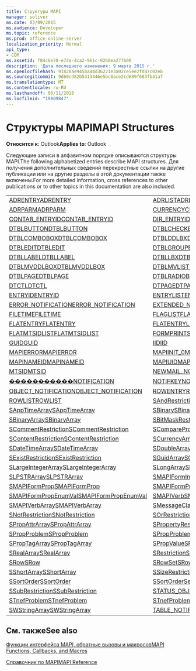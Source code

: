 ```yaml
---
title: Структуры MAPI
manager: soliver
ms.date: 03/09/2015
ms.audience: Developer
ms.topic: reference
ms.prod: office-online-server
localization_priority: Normal
api_type:
- COM
ms.assetid: f84c6e70-e74e-4ca2-961c-0260ea277b00
description: 'Дата последнего изменения: 9 марта 2015 г.'
ms.openlocfilehash: 91820ae945ba44d36221e3a92ce5ee2fd47c02eb
ms.sourcegitcommit: 9d60cd82b5413446e5bc8ace2cd689f683fb41a7
ms.translationtype: MT
ms.contentlocale: ru-RU
ms.lasthandoff: 06/11/2018
ms.locfileid: "19809847"
---
```

# <a name="mapi-structures"></a><span data-ttu-id="babb4-103">Структуры MAPI</span><span class="sxs-lookup"><span data-stu-id="babb4-103">MAPI Structures</span></span>

  
  
<span data-ttu-id="babb4-104">**Относится к**: Outlook</span><span class="sxs-lookup"><span data-stu-id="babb4-104">**Applies to**: Outlook</span></span> 
  
<span data-ttu-id="babb4-105">Следующие записи в алфавитном порядке описываются структуры MAPI.</span><span class="sxs-lookup"><span data-stu-id="babb4-105">The following alphabetized entries describe MAPI structures.</span></span> <span data-ttu-id="babb4-106">Для получения дополнительных сведений перекрестные ссылки на другие публикации или на другие разделы в этой документации также включены.</span><span class="sxs-lookup"><span data-stu-id="babb4-106">For more detailed information, cross references to other publications or to other topics in this documentation are also included.</span></span>
  
|||
|:-----|:-----|
|[<span data-ttu-id="babb4-107">ADRENTRY</span><span class="sxs-lookup"><span data-stu-id="babb4-107">ADRENTRY</span></span>](adrentry.md) <br/> |[<span data-ttu-id="babb4-108">ADRLIST</span><span class="sxs-lookup"><span data-stu-id="babb4-108">ADRLIST</span></span>](adrlist.md) <br/> |
|[<span data-ttu-id="babb4-109">ADRPARM</span><span class="sxs-lookup"><span data-stu-id="babb4-109">ADRPARM</span></span>](adrparm.md) <br/> |[<span data-ttu-id="babb4-110">CURRENCY</span><span class="sxs-lookup"><span data-stu-id="babb4-110">CURRENCY</span></span>](currency.md) <br/> |
|[<span data-ttu-id="babb4-111">CONTAB_ENTRYID</span><span class="sxs-lookup"><span data-stu-id="babb4-111">CONTAB_ENTRYID</span></span>](contab_entryid.md) <br/> |[<span data-ttu-id="babb4-112">DIR_ENTRYID</span><span class="sxs-lookup"><span data-stu-id="babb4-112">DIR_ENTRYID</span></span>](dir_entryid.md) <br/> |
|[<span data-ttu-id="babb4-113">DTBLBUTTON</span><span class="sxs-lookup"><span data-stu-id="babb4-113">DTBLBUTTON</span></span>](dtblbutton.md) <br/> |[<span data-ttu-id="babb4-114">DTBLCHECKBOX</span><span class="sxs-lookup"><span data-stu-id="babb4-114">DTBLCHECKBOX</span></span>](dtblcheckbox.md) <br/> |
|[<span data-ttu-id="babb4-115">DTBLCOMBOBOX</span><span class="sxs-lookup"><span data-stu-id="babb4-115">DTBLCOMBOBOX</span></span>](dtblcombobox.md) <br/> |[<span data-ttu-id="babb4-116">DTBLDDLBX</span><span class="sxs-lookup"><span data-stu-id="babb4-116">DTBLDDLBX</span></span>](dtblddlbx.md) <br/> |
|[<span data-ttu-id="babb4-117">DTBLEDIT</span><span class="sxs-lookup"><span data-stu-id="babb4-117">DTBLEDIT</span></span>](dtbledit.md) <br/> |[<span data-ttu-id="babb4-118">DTBLGROUPBOX</span><span class="sxs-lookup"><span data-stu-id="babb4-118">DTBLGROUPBOX</span></span>](dtblgroupbox.md) <br/> |
|[<span data-ttu-id="babb4-119">DTBLLABEL</span><span class="sxs-lookup"><span data-stu-id="babb4-119">DTBLLABEL</span></span>](dtbllabel.md) <br/> |[<span data-ttu-id="babb4-120">DTBLLBX</span><span class="sxs-lookup"><span data-stu-id="babb4-120">DTBLLBX</span></span>](dtbllbx.md) <br/> |
|[<span data-ttu-id="babb4-121">DTBLMVDDLBOX</span><span class="sxs-lookup"><span data-stu-id="babb4-121">DTBLMVDDLBOX</span></span>](dtblmvddlbox.md) <br/> |[<span data-ttu-id="babb4-122">DTBLMVLISTBOX</span><span class="sxs-lookup"><span data-stu-id="babb4-122">DTBLMVLISTBOX</span></span>](dtblmvlistbox.md) <br/> |
|[<span data-ttu-id="babb4-123">DTBLPAGE</span><span class="sxs-lookup"><span data-stu-id="babb4-123">DTBLPAGE</span></span>](dtblpage.md) <br/> |[<span data-ttu-id="babb4-124">DTBLRADIOBUTTON</span><span class="sxs-lookup"><span data-stu-id="babb4-124">DTBLRADIOBUTTON</span></span>](dtblradiobutton.md) <br/> |
|[<span data-ttu-id="babb4-125">DTCTL</span><span class="sxs-lookup"><span data-stu-id="babb4-125">DTCTL</span></span>](dtctl.md) <br/> |[<span data-ttu-id="babb4-126">DTPAGE</span><span class="sxs-lookup"><span data-stu-id="babb4-126">DTPAGE</span></span>](dtpage.md) <br/> |
|[<span data-ttu-id="babb4-127">ENTRYID</span><span class="sxs-lookup"><span data-stu-id="babb4-127">ENTRYID</span></span>](entryid.md) <br/> |[<span data-ttu-id="babb4-128">ENTRYLIST</span><span class="sxs-lookup"><span data-stu-id="babb4-128">ENTRYLIST</span></span>](entrylist.md) <br/> |
|[<span data-ttu-id="babb4-129">ERROR_NOTIFICATION</span><span class="sxs-lookup"><span data-stu-id="babb4-129">ERROR_NOTIFICATION</span></span>](error_notification.md) <br/> |[<span data-ttu-id="babb4-130">EXTENDED_NOTIFICATION</span><span class="sxs-lookup"><span data-stu-id="babb4-130">EXTENDED_NOTIFICATION</span></span>](extended_notification.md) <br/> |
|[<span data-ttu-id="babb4-131">FILETIME</span><span class="sxs-lookup"><span data-stu-id="babb4-131">FILETIME</span></span>](filetime.md) <br/> |[<span data-ttu-id="babb4-132">FLAGLIST</span><span class="sxs-lookup"><span data-stu-id="babb4-132">FLAGLIST</span></span>](flaglist.md) <br/> |
|[<span data-ttu-id="babb4-133">FLATENTRY</span><span class="sxs-lookup"><span data-stu-id="babb4-133">FLATENTRY</span></span>](flatentry.md) <br/> |[<span data-ttu-id="babb4-134">FLATENTRYLIST</span><span class="sxs-lookup"><span data-stu-id="babb4-134">FLATENTRYLIST</span></span>](flatentrylist.md) <br/> |
|[<span data-ttu-id="babb4-135">FLATMTSIDLIST</span><span class="sxs-lookup"><span data-stu-id="babb4-135">FLATMTSIDLIST</span></span>](flatmtsidlist.md) <br/> |[<span data-ttu-id="babb4-136">FORMPRINTSETUP</span><span class="sxs-lookup"><span data-stu-id="babb4-136">FORMPRINTSETUP</span></span>](formprintsetup.md) <br/> |
|[<span data-ttu-id="babb4-137">GUID</span><span class="sxs-lookup"><span data-stu-id="babb4-137">GUID</span></span>](guid.md) <br/> |[<span data-ttu-id="babb4-138">IID</span><span class="sxs-lookup"><span data-stu-id="babb4-138">IID</span></span>](iid.md) <br/> |
|[<span data-ttu-id="babb4-139">MAPIERROR</span><span class="sxs-lookup"><span data-stu-id="babb4-139">MAPIERROR</span></span>](mapierror.md) <br/> |[<span data-ttu-id="babb4-140">MAPIINIT_0</span><span class="sxs-lookup"><span data-stu-id="babb4-140">MAPIINIT_0</span></span>](mapiinit_0.md) <br/> |
|[<span data-ttu-id="babb4-141">MAPINAMEID</span><span class="sxs-lookup"><span data-stu-id="babb4-141">MAPINAMEID</span></span>](mapinameid.md) <br/> |[<span data-ttu-id="babb4-142">MAPIUID</span><span class="sxs-lookup"><span data-stu-id="babb4-142">MAPIUID</span></span>](mapiuid.md) <br/> |
|[<span data-ttu-id="babb4-143">MTSID</span><span class="sxs-lookup"><span data-stu-id="babb4-143">MTSID</span></span>](mtsid.md) <br/> |[<span data-ttu-id="babb4-144">NEWMAIL_NOTIFICATION</span><span class="sxs-lookup"><span data-stu-id="babb4-144">NEWMAIL_NOTIFICATION</span></span>](newmail_notification.md) <br/> |
|[<span data-ttu-id="babb4-145">�����������</span><span class="sxs-lookup"><span data-stu-id="babb4-145">NOTIFICATION</span></span>](notification.md) <br/> |[<span data-ttu-id="babb4-146">NOTIFKEY</span><span class="sxs-lookup"><span data-stu-id="babb4-146">NOTIFKEY</span></span>](notifkey.md) <br/> |
|[<span data-ttu-id="babb4-147">OBJECT_NOTIFICATION</span><span class="sxs-lookup"><span data-stu-id="babb4-147">OBJECT_NOTIFICATION</span></span>](object_notification.md) <br/> |[<span data-ttu-id="babb4-148">ROWENTRY</span><span class="sxs-lookup"><span data-stu-id="babb4-148">ROWENTRY</span></span>](rowentry.md) <br/> |
|[<span data-ttu-id="babb4-149">ROWLIST</span><span class="sxs-lookup"><span data-stu-id="babb4-149">ROWLIST</span></span>](rowlist.md) <br/> |[<span data-ttu-id="babb4-150">SAndRestriction</span><span class="sxs-lookup"><span data-stu-id="babb4-150">SAndRestriction</span></span>](sandrestriction.md) <br/> |
|[<span data-ttu-id="babb4-151">SAppTimeArray</span><span class="sxs-lookup"><span data-stu-id="babb4-151">SAppTimeArray</span></span>](sapptimearray.md) <br/> |[<span data-ttu-id="babb4-152">SBinary</span><span class="sxs-lookup"><span data-stu-id="babb4-152">SBinary</span></span>](sbinary.md) <br/> |
|[<span data-ttu-id="babb4-153">SBinaryArray</span><span class="sxs-lookup"><span data-stu-id="babb4-153">SBinaryArray</span></span>](sbinaryarray.md) <br/> |[<span data-ttu-id="babb4-154">SBitMaskRestriction</span><span class="sxs-lookup"><span data-stu-id="babb4-154">SBitMaskRestriction</span></span>](sbitmaskrestriction.md) <br/> |
|[<span data-ttu-id="babb4-155">SCommentRestriction</span><span class="sxs-lookup"><span data-stu-id="babb4-155">SCommentRestriction</span></span>](scommentrestriction.md) <br/> |[<span data-ttu-id="babb4-156">SComparePropsRestriction</span><span class="sxs-lookup"><span data-stu-id="babb4-156">SComparePropsRestriction</span></span>](scomparepropsrestriction.md) <br/> |
|[<span data-ttu-id="babb4-157">SContentRestriction</span><span class="sxs-lookup"><span data-stu-id="babb4-157">SContentRestriction</span></span>](scontentrestriction.md) <br/> |[<span data-ttu-id="babb4-158">SCurrencyArray</span><span class="sxs-lookup"><span data-stu-id="babb4-158">SCurrencyArray</span></span>](scurrencyarray.md) <br/> |
|[<span data-ttu-id="babb4-159">SDateTimeArray</span><span class="sxs-lookup"><span data-stu-id="babb4-159">SDateTimeArray</span></span>](sdatetimearray.md) <br/> |[<span data-ttu-id="babb4-160">SDoubleArray</span><span class="sxs-lookup"><span data-stu-id="babb4-160">SDoubleArray</span></span>](sdoublearray.md) <br/> |
|[<span data-ttu-id="babb4-161">SExistRestriction</span><span class="sxs-lookup"><span data-stu-id="babb4-161">SExistRestriction</span></span>](sexistrestriction.md) <br/> |[<span data-ttu-id="babb4-162">SGuidArray</span><span class="sxs-lookup"><span data-stu-id="babb4-162">SGuidArray</span></span>](sguidarray.md) <br/> |
|[<span data-ttu-id="babb4-163">SLargeIntegerArray</span><span class="sxs-lookup"><span data-stu-id="babb4-163">SLargeIntegerArray</span></span>](slargeintegerarray.md) <br/> |[<span data-ttu-id="babb4-164">SLongArray</span><span class="sxs-lookup"><span data-stu-id="babb4-164">SLongArray</span></span>](slongarray.md) <br/> |
|[<span data-ttu-id="babb4-165">SLPSTRArray</span><span class="sxs-lookup"><span data-stu-id="babb4-165">SLPSTRArray</span></span>](slpstrarray.md) <br/> |[<span data-ttu-id="babb4-166">SMAPIFormInfoArray</span><span class="sxs-lookup"><span data-stu-id="babb4-166">SMAPIFormInfoArray</span></span>](smapiforminfoarray.md) <br/> |
|[<span data-ttu-id="babb4-167">SMAPIFormProp</span><span class="sxs-lookup"><span data-stu-id="babb4-167">SMAPIFormProp</span></span>](smapiformprop.md) <br/> |[<span data-ttu-id="babb4-168">SMAPIFormPropArray</span><span class="sxs-lookup"><span data-stu-id="babb4-168">SMAPIFormPropArray</span></span>](smapiformproparray.md) <br/> |
|[<span data-ttu-id="babb4-169">SMAPIFormPropEnumVal</span><span class="sxs-lookup"><span data-stu-id="babb4-169">SMAPIFormPropEnumVal</span></span>](smapiformpropenumval.md) <br/> |[<span data-ttu-id="babb4-170">SMAPIVerb</span><span class="sxs-lookup"><span data-stu-id="babb4-170">SMAPIVerb</span></span>](smapiverb.md) <br/> |
|[<span data-ttu-id="babb4-171">SMAPIVerbArray</span><span class="sxs-lookup"><span data-stu-id="babb4-171">SMAPIVerbArray</span></span>](smapiverbarray.md) <br/> |[<span data-ttu-id="babb4-172">SMessageClassArray</span><span class="sxs-lookup"><span data-stu-id="babb4-172">SMessageClassArray</span></span>](smessageclassarray.md) <br/> |
|[<span data-ttu-id="babb4-173">SNotRestriction</span><span class="sxs-lookup"><span data-stu-id="babb4-173">SNotRestriction</span></span>](snotrestriction.md) <br/> |[<span data-ttu-id="babb4-174">SOrRestriction</span><span class="sxs-lookup"><span data-stu-id="babb4-174">SOrRestriction</span></span>](sorrestriction.md) <br/> |
|[<span data-ttu-id="babb4-175">SPropAttrArray</span><span class="sxs-lookup"><span data-stu-id="babb4-175">SPropAttrArray</span></span>](spropattrarray.md) <br/> |[<span data-ttu-id="babb4-176">SPropertyRestriction</span><span class="sxs-lookup"><span data-stu-id="babb4-176">SPropertyRestriction</span></span>](spropertyrestriction.md) <br/> |
|[<span data-ttu-id="babb4-177">SPropProblem</span><span class="sxs-lookup"><span data-stu-id="babb4-177">SPropProblem</span></span>](spropproblem.md) <br/> |[<span data-ttu-id="babb4-178">SPropProblemArray</span><span class="sxs-lookup"><span data-stu-id="babb4-178">SPropProblemArray</span></span>](spropproblemarray.md) <br/> |
|[<span data-ttu-id="babb4-179">SPropTagArray</span><span class="sxs-lookup"><span data-stu-id="babb4-179">SPropTagArray</span></span>](sproptagarray.md) <br/> |[<span data-ttu-id="babb4-180">SPropValue</span><span class="sxs-lookup"><span data-stu-id="babb4-180">SPropValue</span></span>](spropvalue.md) <br/> |
|[<span data-ttu-id="babb4-181">SRealArray</span><span class="sxs-lookup"><span data-stu-id="babb4-181">SRealArray</span></span>](srealarray.md) <br/> |[<span data-ttu-id="babb4-182">SRestriction</span><span class="sxs-lookup"><span data-stu-id="babb4-182">SRestriction</span></span>](srestriction.md) <br/> |
|[<span data-ttu-id="babb4-183">SRow</span><span class="sxs-lookup"><span data-stu-id="babb4-183">SRow</span></span>](srow.md) <br/> |[<span data-ttu-id="babb4-184">SRowSet</span><span class="sxs-lookup"><span data-stu-id="babb4-184">SRowSet</span></span>](srowset.md) <br/> |
|[<span data-ttu-id="babb4-185">SShortArray</span><span class="sxs-lookup"><span data-stu-id="babb4-185">SShortArray</span></span>](sshortarray.md) <br/> |[<span data-ttu-id="babb4-186">SSizeRestriction</span><span class="sxs-lookup"><span data-stu-id="babb4-186">SSizeRestriction</span></span>](ssizerestriction.md) <br/> |
|[<span data-ttu-id="babb4-187">SSortOrder</span><span class="sxs-lookup"><span data-stu-id="babb4-187">SSortOrder</span></span>](ssortorder.md) <br/> |[<span data-ttu-id="babb4-188">SSortOrderSet</span><span class="sxs-lookup"><span data-stu-id="babb4-188">SSortOrderSet</span></span>](ssortorderset.md) <br/> |
|[<span data-ttu-id="babb4-189">SSubRestriction</span><span class="sxs-lookup"><span data-stu-id="babb4-189">SSubRestriction</span></span>](ssubrestriction.md) <br/> |[<span data-ttu-id="babb4-190">STATUS_OBJECT_NOTIFICATION</span><span class="sxs-lookup"><span data-stu-id="babb4-190">STATUS_OBJECT_NOTIFICATION</span></span>](status_object_notification.md) <br/> |
|[<span data-ttu-id="babb4-191">STnefProblem</span><span class="sxs-lookup"><span data-stu-id="babb4-191">STnefProblem</span></span>](stnefproblem.md) <br/> |[<span data-ttu-id="babb4-192">STnefProblemArray</span><span class="sxs-lookup"><span data-stu-id="babb4-192">STnefProblemArray</span></span>](stnefproblemarray.md) <br/> |
|[<span data-ttu-id="babb4-193">SWStringArray</span><span class="sxs-lookup"><span data-stu-id="babb4-193">SWStringArray</span></span>](swstringarray.md) <br/> |[<span data-ttu-id="babb4-194">TABLE_NOTIFICATION</span><span class="sxs-lookup"><span data-stu-id="babb4-194">TABLE_NOTIFICATION</span></span>](table_notification.md) <br/> |
   
## <a name="see-also"></a><span data-ttu-id="babb4-195">См. также</span><span class="sxs-lookup"><span data-stu-id="babb4-195">See also</span></span>



[<span data-ttu-id="babb4-196">Функции интерфейса MAPI, обратные вызовы и макросов</span><span class="sxs-lookup"><span data-stu-id="babb4-196">MAPI Functions, Callbacks, and Macros</span></span>](mapi-functions-callbacks-and-macros.md)


[<span data-ttu-id="babb4-197">Справочник по MAPI</span><span class="sxs-lookup"><span data-stu-id="babb4-197">MAPI Reference</span></span>](mapi-reference.md)

